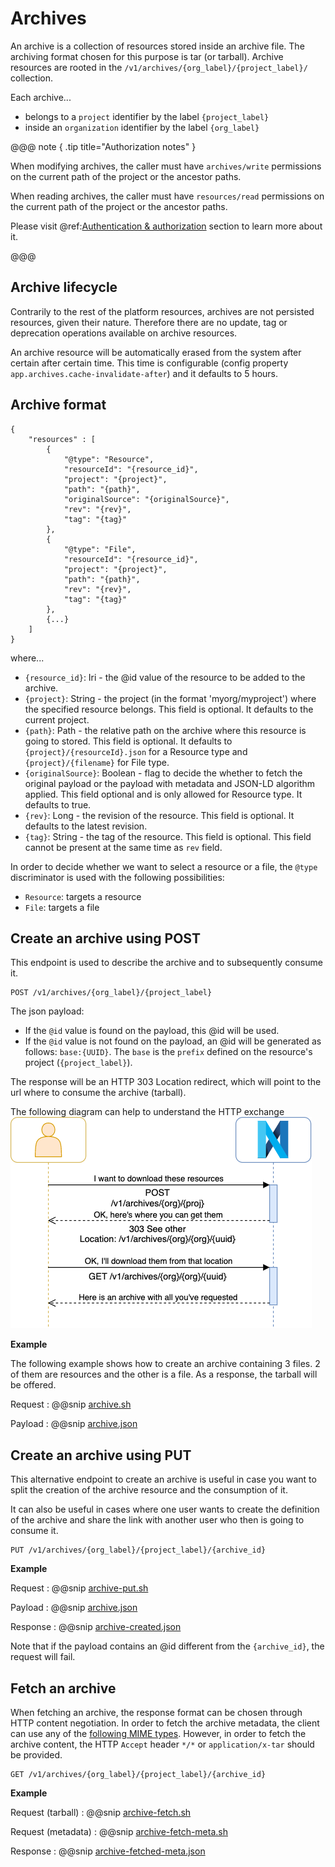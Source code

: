 # Archives

An archive is a collection of resources stored inside an archive file. The archiving format chosen for this purpose is 
tar (or tarball). Archive resources are rooted in the `/v1/archives/{org_label}/{project_label}/` collection.

Each archive... 

- belongs to a `project` identifier by the label `{project_label}`
- inside an `organization` identifier by the label `{org_label}`

@@@ note { .tip title="Authorization notes" }	

When modifying archives, the caller must have `archives/write` permissions on the current path of the project or the 
ancestor paths.

When reading archives, the caller must have `resources/read` permissions on the current path of the project or the 
ancestor paths.

Please visit @ref:[Authentication & authorization](authentication.md) section to learn more about it.

@@@

## Archive lifecycle

Contrarily to the rest of the platform resources, archives are not persisted resources, given their nature. Therefore 
there are no update, tag or deprecation operations available on archive resources.

An archive resource will be automatically erased from the system after certain after certain time. This time is 
configurable (config property `app.archives.cache-invalidate-after`) and it defaults to 5 hours.

## Archive format

```
{
    "resources" : [
        {
            "@type": "Resource",
            "resourceId": "{resource_id}",
            "project": "{project}",
            "path": "{path}",
            "originalSource": "{originalSource}",
            "rev": "{rev}",
            "tag": "{tag}"
        },
        {
            "@type": "File",
            "resourceId": "{resource_id}",
            "project": "{project}",
            "path": "{path}",
            "rev": "{rev}",
            "tag": "{tag}"
        },
        {...}       
    ]
}
```

where...

- `{resource_id}`: Iri - the @id value of the resource to be added to the archive.
- `{project}`: String - the project (in the format 'myorg/myproject') where the specified resource belongs. This field 
  is optional. It defaults to the current project.
- `{path}`: Path - the relative path on the archive where this resource is going to stored. This field is optional. It 
  defaults to `{project}/{resourceId}.json` for a Resource type and `{project}/{filename}` for File type.
- `{originalSource}`: Boolean - flag to decide the whether to fetch the original payload or the payload with metadata 
  and JSON-LD algorithm applied. This field optional and is only allowed for Resource type. It defaults to true.
- `{rev}`: Long - the revision of the resource. This field is optional. It defaults to the latest revision.
- `{tag}`: String - the tag of the resource. This field is optional. This field cannot be present at the same time as 
  `rev` field.

In order to decide whether we want to select a resource or a file, the `@type` discriminator is used with the following 
possibilities:

- `Resource`: targets a resource
- `File`: targets a file

## Create an archive using POST

This endpoint is used to describe the archive and to subsequently consume it.
```
POST /v1/archives/{org_label}/{project_label}
```

The json payload:

- If the `@id` value is found on the payload, this @id will be used.
- If the `@id` value is not found on the payload, an @id will be generated as follows: `base:{UUID}`. The `base` is 
  the `prefix` defined on the resource's project (`{project_label}`).

The response will be an HTTP 303 Location redirect, which will point to the url where to consume the archive (tarball).

The following diagram can help to understand the HTTP exchange
![post-redirect-get](assets/archives/post-redirect-get.png "Post/Redirect/Get archive")

**Example**

The following example shows how to create an archive containing 3 files. 2 of them are resources and the other is a file.
As a response, the tarball will be offered.

Request
:   @@snip [archive.sh](assets/archives/archive.sh)

Payload
:   @@snip [archive.json](assets/archives/archive.json)


## Create an archive using PUT

This alternative endpoint to create an archive is useful in case you want to split the creation of the archive resource 
and the consumption of it. 

It can also be useful in cases where one user wants to create the definition of the archive and share the link with 
another user who then is going to consume it.

```
PUT /v1/archives/{org_label}/{project_label}/{archive_id}
```

**Example**

Request
:   @@snip [archive-put.sh](assets/archives/archive-put.sh)

Payload
:   @@snip [archive.json](assets/archives/archive.json)

Response
:   @@snip [archive-created.json](assets/archives/archive-created.json)

Note that if the payload contains an @id different from the `{archive_id}`, the request will fail.

## Fetch an archive

When fetching an archive, the response format can be chosen through HTTP content negotiation.
In order to fetch the archive metadata, the client can use any of the [following MIME types](content-negotiation.md#supported-mime-types).
However, in order to fetch the archive content, the HTTP `Accept` header  `*/*` or `application/x-tar` should be provided.

```
GET /v1/archives/{org_label}/{project_label}/{archive_id}
```

**Example**

Request (tarball)
:   @@snip [archive-fetch.sh](assets/archives/archive-fetch.sh)

Request (metadata)
:   @@snip [archive-fetch-meta.sh](assets/archives/archive-fetch-meta.sh)

Response
:   @@snip [archive-fetched-meta.json](assets/archives/archive-fetched-meta.json)